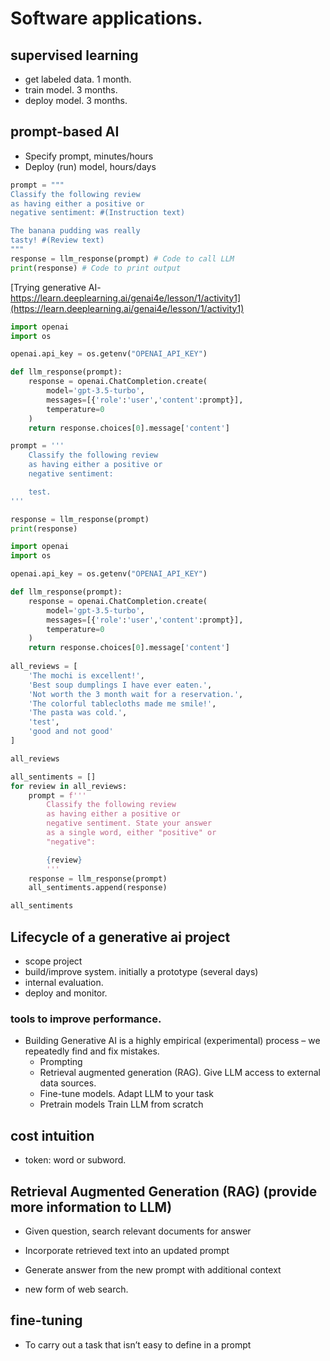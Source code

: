 
# Software applications.



## supervised learning

+ get labeled data. 1 month.
+ train model. 3 months.
+ deploy model. 3 months.

## prompt-based AI
+ Specify prompt, minutes/hours
+ Deploy (run) model, hours/days


```python
prompt = """
Classify the following review
as having either a positive or
negative sentiment: #(Instruction text)

The banana pudding was really
tasty! #(Review text)
"""
response = llm_response(prompt) # Code to call LLM
print(response) # Code to print output
```

[Trying generative AI- https://learn.deeplearning.ai/genai4e/lesson/1/activity1](https://learn.deeplearning.ai/genai4e/lesson/1/activity1)

```python
import openai
import os

openai.api_key = os.getenv("OPENAI_API_KEY")

def llm_response(prompt):
    response = openai.ChatCompletion.create(
        model='gpt-3.5-turbo',
        messages=[{'role':'user','content':prompt}],
        temperature=0
    )
    return response.choices[0].message['content']

prompt = '''
    Classify the following review 
    as having either a positive or
    negative sentiment:

    test.
'''

response = llm_response(prompt)
print(response)
```

```python
import openai
import os 

openai.api_key = os.getenv("OPENAI_API_KEY")

def llm_response(prompt):
    response = openai.ChatCompletion.create(
        model='gpt-3.5-turbo',
        messages=[{'role':'user','content':prompt}],
        temperature=0
    )
    return response.choices[0].message['content']
    
all_reviews = [
    'The mochi is excellent!',
    'Best soup dumplings I have ever eaten.',
    'Not worth the 3 month wait for a reservation.',
    'The colorful tablecloths made me smile!',
    'The pasta was cold.',
    'test',
    'good and not good'
]

all_reviews    

all_sentiments = []
for review in all_reviews:
    prompt = f'''
        Classify the following review 
        as having either a positive or
        negative sentiment. State your answer
        as a single word, either "positive" or
        "negative":

        {review}
        '''
    response = llm_response(prompt)
    all_sentiments.append(response)

all_sentiments

```

## Lifecycle of a generative ai project

+ scope project
+ build/improve system. initially a prototype (several days)
+ internal evaluation.
+ deploy and monitor.

### tools to improve performance.

+ Building Generative AI is a highly empirical (experimental) process – we repeatedly find and fix mistakes.
  + Prompting
  + Retrieval augmented generation (RAG). Give LLM access to external data sources.
  + Fine-tune models. Adapt LLM to your task
  + Pretrain models Train LLM from scratch


## cost intuition

+ token: word or subword.

## Retrieval Augmented Generation (RAG) (provide more information to LLM)

  + Given question, search relevant documents for answer
  + Incorporate retrieved text into an updated prompt
  + Generate answer from the new prompt with additional context



+ new form of web search.


## fine-tuning  

+ To carry out a task that isn’t easy to define in a prompt


























